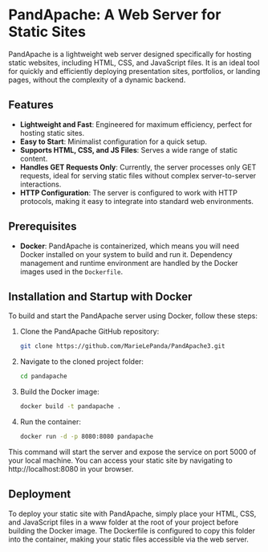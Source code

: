 # PandApache: A Web Server for Static Sites

PandApache is a lightweight web server designed specifically for hosting static websites, including HTML, CSS, and JavaScript files. It is an ideal tool for quickly and efficiently deploying presentation sites, portfolios, or landing pages, without the complexity of a dynamic backend.

## Features

- **Lightweight and Fast**: Engineered for maximum efficiency, perfect for hosting static sites.
- **Easy to Start**: Minimalist configuration for a quick setup.
- **Supports HTML, CSS, and JS Files**: Serves a wide range of static content.
- **Handles GET Requests Only**: Currently, the server processes only GET requests, ideal for serving static files without complex server-to-server interactions.
- **HTTP Configuration**: The server is configured to work with HTTP protocols, making it easy to integrate into standard web environments.

## Prerequisites

- **Docker**: PandApache is containerized, which means you will need Docker installed on your system to build and run it. Dependency management and runtime environment are handled by the Docker images used in the `Dockerfile`.

## Installation and Startup with Docker

To build and start the PandApache server using Docker, follow these steps:

1. Clone the PandApache GitHub repository:
   ```bash
   git clone https://github.com/MarieLePanda/PandApache3.git
	```
2. Navigate to the cloned project folder:
    ```bash
   cd pandapache
 	```
3. Build the Docker image:
    ```bash
    docker build -t pandapache .
    ```
4. Run the container:
    ```bash
    docker run -d -p 8080:8080 pandapache
 	```

  This command will start the server and expose the service on port 5000 of your local machine. You can access your static site by navigating to http://localhost:8080 in your browser.

## Deployment

To deploy your static site with PandApache, simply place your HTML, CSS, and JavaScript files in a www folder at the root of your project before building the Docker image. 
The Dockerfile is configured to copy this folder into the container, making your static files accessible via the web server.